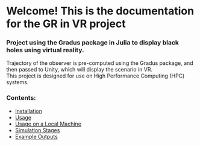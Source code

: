 # Welcome! This is the documentation for the GR in VR project

###  Project using the Gradus package in Julia to display black holes using virtual reality. 

Trajectory of the observer is pre-computed using the Gradus package, and then passed to Unity, which will display the scenario in VR. \
This project is designed for use on High Performance Computing (HPC) systems.


### Contents: 

- [Installation](https://raichkel.github.io/GR_in_VR/installation.html) 
- [Usage](https://raichkel.github.io/GR_in_VR/usage.html) 
- [Usage on a Local Machine](https://raichkel.github.io/GR_in_VR/local_machine.html) 
- [Simulation Stages](https://raichkel.github.io/GR_in_VR/simulation_stages.html) 
- [Example Outputs](https://raichkel.github.io/GR_in_VR/features.html) 
